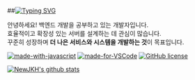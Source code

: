 ##[![Typing SVG](https://readme-typing-svg.demolab.com?font=Fira+Code&size=15&duration=2500&pause=1000&color=44F78A&width=435&lines=%F0%9F%9B%A0+Java+Backend+Enthusiast+%7C+Plugin+Developer;Backend+%EC%97%94%EC%A7%80%EB%8B%88%EC%96%B4%EB%A5%BC+%EA%BF%88%EA%BE%B8%EB%A9%B0)](https://git.io/typing-svg)

안녕하세요! 백엔드 개발을 공부하고 있는 개발자입니다.  
효율적이고 확장성 있는 서버를 설계하는 데 관심이 많습니다.  
꾸준히 성장하며 **더 나은 서비스와 시스템을 개발하는 것**이 목표입니다.  




[![made-with-javascript](https://img.shields.io/badge/Made%20with-JavaScript-1f425f.svg)](https://www.javascript.com) [![made-for-VSCode](https://img.shields.io/badge/Made%20for-VSCode-1f425f.svg)](https://code.visualstudio.com/) [![GitHub license](https://img.shields.io/github/license/Naereen/StrapDown.js.svg)](https://github.com/Naereen/StrapDown.js/blob/master/LICENSE)

[![NewJKH's github stats](https://github-readme-stats.vercel.app/api?username=Naereen&theme=blue-green)](https://github.com/anuraghazra/github-readme-stats)


<!--
**NewJKH/NewJKH** is a ✨ _special_ ✨ repository because its `README.md` (this file) appears on your GitHub profile.

Here are some ideas to get you started:

- 🔭 I’m currently working on ...
- 🌱 I’m currently learning ...
- 👯 I’m looking to collaborate on ...
- 🤔 I’m looking for help with ...
- 💬 Ask me about ...
- 📫 How to reach me: ...
- 😄 Pronouns: ...
- ⚡ Fun fact: ...
-->
